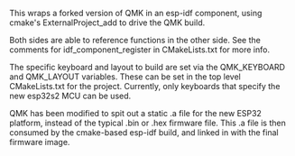 This wraps a forked version of QMK in an esp-idf component, using
cmake's ExternalProject_add to drive the QMK build.

Both sides are able to reference functions in the other side. See the
comments for idf_component_register in CMakeLists.txt for more info.

The specific keyboard and layout to build are set via the QMK_KEYBOARD
and QMK_LAYOUT variables. These can be set in the top level CMakeLists.txt
for the project. Currently, only keyboards that specify the new esp32s2 MCU
can be used.

QMK has been modified to spit out a static .a file for the new ESP32 platform,
instead of the typical .bin or .hex firmware file. This .a file is then
consumed by the cmake-based esp-idf build, and linked in with the final
firmware image.